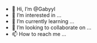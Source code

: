 - 👋 Hi, I’m @Gabyyl
- 👀 I’m interested in ...
- 🌱 I’m currently learning ...
- 💞️ I’m looking to collaborate on ...
- 📫 How to reach me ...

<!---
Gabyyl/Gabyyl is a ✨ special ✨ repository because its `README.md` (this file) appears on your GitHub profile.
You can click the Preview link to take a look at your changes.
--->
